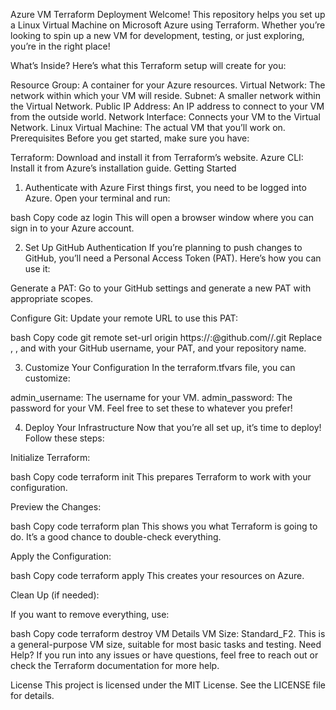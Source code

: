 Azure VM Terraform Deployment
Welcome! This repository helps you set up a Linux Virtual Machine on Microsoft Azure using Terraform. Whether you’re looking to spin up a new VM for development, testing, or just exploring, you’re in the right place!

What’s Inside?
Here’s what this Terraform setup will create for you:

Resource Group: A container for your Azure resources.
Virtual Network: The network within which your VM will reside.
Subnet: A smaller network within the Virtual Network.
Public IP Address: An IP address to connect to your VM from the outside world.
Network Interface: Connects your VM to the Virtual Network.
Linux Virtual Machine: The actual VM that you’ll work on.
Prerequisites
Before you get started, make sure you have:

Terraform: Download and install it from Terraform’s website.
Azure CLI: Install it from Azure’s installation guide.
Getting Started
1. Authenticate with Azure
First things first, you need to be logged into Azure. Open your terminal and run:

bash
Copy code
az login
This will open a browser window where you can sign in to your Azure account.

2. Set Up GitHub Authentication
If you’re planning to push changes to GitHub, you’ll need a Personal Access Token (PAT). Here’s how you can use it:

Generate a PAT: Go to your GitHub settings and generate a new PAT with appropriate scopes.

Configure Git: Update your remote URL to use this PAT:

bash
Copy code
git remote set-url origin https://<username>:<PAT>@github.com/<username>/<repo>.git
Replace <username>, <PAT>, and <repo> with your GitHub username, your PAT, and your repository name.

3. Customize Your Configuration
In the terraform.tfvars file, you can customize:

admin_username: The username for your VM.
admin_password: The password for your VM.
Feel free to set these to whatever you prefer!

4. Deploy Your Infrastructure
Now that you’re all set up, it’s time to deploy! Follow these steps:

Initialize Terraform:

bash
Copy code
terraform init
This prepares Terraform to work with your configuration.

Preview the Changes:

bash
Copy code
terraform plan
This shows you what Terraform is going to do. It’s a good chance to double-check everything.

Apply the Configuration:

bash
Copy code
terraform apply
This creates your resources on Azure.

Clean Up (if needed):

If you want to remove everything, use:

bash
Copy code
terraform destroy
VM Details
VM Size: Standard_F2. This is a general-purpose VM size, suitable for most basic tasks and testing.
Need Help?
If you run into any issues or have questions, feel free to reach out or check the Terraform documentation for more help.

License
This project is licensed under the MIT License. See the LICENSE file for details.
